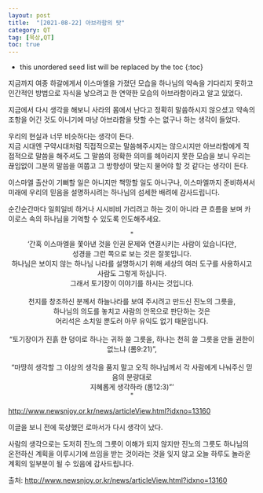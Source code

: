 ```yaml
---
layout: post
title:  "[2021-08-22] 아브라함의 탓"
category: QT
tag: [묵상,QT]
toc: true
---
```

* this unordered seed list will be replaced by the toc
{:toc}


지금까지 여종 하갈에게서 이스마엘을 가졌던 모습을 하나님의 약속을 기다리지 못하고 <br/>인간적인 방법으로 자식을 낳으려고 한 연약한 모습의 아브라함이라고 알고 있었다.

지금에서 다시 생각을 해보니 사라의 몸에서 난다고 정확히 말씀하시지 않으셨고 약속의 조항을 어긴 것도 아니기에 마냥 아브라함을 탓할 수는 없구나 하는 생각이 들었다.

우리의 현실과 너무 비슷하다는 생각이 든다.<br/>
지금 시대엔 구약시대처럼 직접적으로는 말씀해주시지는 않으시지만 아브라함에게 직접적으로 말씀을 해주셔도 그 말씀의 정확한 의미를 헤아리지 못한 모습을 보니 우리는 끊임없이 그분의 말씀을 여쭙고 그 방향성이 맞는지 물어야 할 것 같다는 생각이 든다.

이스마엘 출산이 기뻐할 일은 아니지만 책망할 일도 아니구나, 이스마엘까지 준비하셔서 미래에 우리의 믿음을 설명하시려는 하나님의 섬세한 배려에 감사드립니다.

순간순간마다 일희일비 하거나 시시비비 가리려고 하는 것이 아니라 큰 흐름을 보며 카이로스 속의 하나님을 기억할 수 있도록 인도해주세요.

<div align="center">
"
</div>
<div align="center">
‘간혹 이스마엘을 쫓아낸 것을 인권 문제와 연결시키는 사람이 있습니다만,<br/> 성경을 그런 쪽으로 보는 것은 잘못입니다.<br/>
하나님은 보이지 않는 하나님 나라를 설명하시기 위해 세상의 여러 도구를 사용하시고 <br/>사람도 그렇게 하십니다.<br/> 그래서 토기장이 이야기를 하시는 것입니다.<br/><br/> 천지를 창조하신 분께서 하늘나라를 보여 주시려고 만드신 진노의 그릇을,<br/> 하나님의 의도를 놓치고 사람의 안목으로 판단하는 것은 <br/>어리석은 소치일 뿐도러 아무 유익도 없기 때문입니다.<br/><br/>
“토기장이가 진흙 한 덩이로 하나는 귀하 쓸 그릇을, 하나는 천히 쓸 그릇을 만들 권한이 없느냐 (롬9:21)”,<br/><br/>
“마땅히 생각할 그 이상의 생각을 품지 말고 오직 하나님께서 각 사람에게 나눠주신 믿음의 분량대로 <br/>지혜롭게 생각하라 (롬12:3)”’
</div>
<div align="center">
"
</div>

<http://www.newsnjoy.or.kr/news/articleView.html?idxno=13160>

이글을 보니 전에 묵상했던 로마서가 다시 생각이 났다.

사람의 생각으로는 도저히 진노의 그릇이 이해가 되지 않지만 진노의 그릇도 하나님의 온전하신 계획을 이루시기에 쓰임을 받는 것이라는 것을 잊지 않고 오늘 하루도 놀라운 계획의 일부분이 될 수 있음에 감사드립니다.

출처: http://www.newsnjoy.or.kr/news/articleView.html?idxno=13160